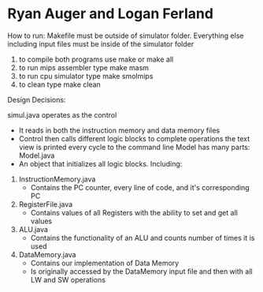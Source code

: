 # Ryan Auger and Logan Ferland

How to run:
Makefile must be outside of simulator folder. Everything else including input files must be inside of the simulator folder
1. to compile both programs use make or make all
2. to run mips assembler type make masm
3. to run cpu simulator type make smolmips
4. to clean type make clean

Design Decisions:

simul.java operates as the control
- It reads in both the instruction memory and data memory files
- Control then calls different logic blocks to complete operations
the text view is printed every cycle to the command line
Model has many parts:
Model.java
- An object that initializes all logic blocks. Including:
1. InstructionMemory.java
    - Contains the PC counter, every line of code, and it's corresponding PC
2. RegisterFile.java
    - Contains values of all Registers with the ability to set and get all values
3. ALU.java
    - Contains the functionality of an ALU and counts number of times it is used
4. DataMemory.java
    - Contains our implementation of Data Memory
    - Is originally accessed by the DataMemory input file and then with all LW and SW operations
